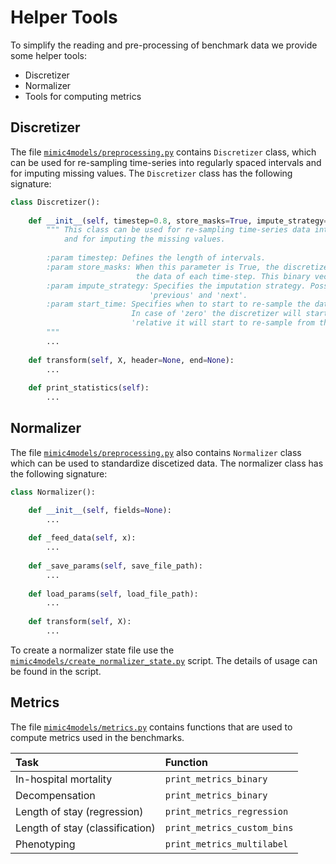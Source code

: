 # Helper Tools
To simplify the reading and pre-processing of benchmark data we provide some helper tools:

* Discretizer
* Normalizer
* Tools for computing metrics


## Discretizer

The file [`mimic4models/preprocessing.py`](mimic4models/preprocessing.py) contains `Discretizer` class, which can be used for re-sampling time-series into regularly spaced intervals and for imputing missing values.
The `Discretizer` class has the following signature:
```python
class Discretizer():
    
    def __init__(self, timestep=0.8, store_masks=True, impute_strategy='zero', start_time='zero'):
        """ This class can be used for re-sampling time-series data into regularly spaced intervals
            and for imputing the missing values.
  
        :param timestep: Defines the length of intervals.
        :param store_masks: When this parameter is True, the discretizer will append a binary vector to
                            the data of each time-step. This binary vector specifies which entries are imputed.
        :param impute_strategy: Specifies the imputation strategy. Possible values are 'zero', 'normal_value',
                               'previous' and 'next'.
        :param start_time: Specifies when to start to re-sample the data. Possible values are 'zero' and 'relative'.
                           In case of 'zero' the discretizer will start to re-sample the data from time 0 and in case of 
                           'relative it will start to re-sample from the moment when the first ICU event happens'.
        """
        ...
  
    def transform(self, X, header=None, end=None):
        ...
  
    def print_statistics(self):
        ...

```


## Normalizer
The file [`mimic4models/preprocessing.py`](mimic4models/preprocessing.py) also contains `Normalizer` class which can be used to standardize discetized data.
The normalizer class has the following signature:
```python
class Normalizer():

    def __init__(self, fields=None):
        ...
  
    def _feed_data(self, x):
        ...
  
    def _save_params(self, save_file_path):
        ...
  
    def load_params(self, load_file_path):
        ...
  
    def transform(self, X):
        ...

```

To create a normalizer state file use the [`mimic4models/create_normalizer_state.py`](mimic4models/create_normalizer_state.py) script.
The details of usage can be found in the script.


## Metrics
The file [`mimic4models/metrics.py`](mimic4models/metrics.py) contains functions that are used to compute metrics used in the benchmarks.

| Task | Function |  
| :------ | :------ |  
| In-hospital mortality  | `print_metrics_binary` |
| Decompensation | `print_metrics_binary` |
| Length of stay (regression) | `print_metrics_regression` |  
| Length of stay (classification) | `print_metrics_custom_bins` |  
| Phenotyping | `print_metrics_multilabel` |
